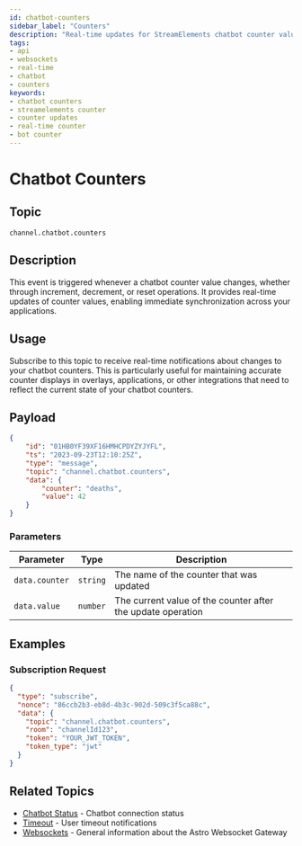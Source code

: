 ```yaml
---
id: chatbot-counters
sidebar_label: "Counters"
description: "Real-time updates for StreamElements chatbot counter values via the Astro Websocket Gateway"
tags:
- api
- websockets
- real-time
- chatbot
- counters
keywords:
- chatbot counters
- streamelements counter
- counter updates
- real-time counter
- bot counter
---
```


# Chatbot Counters

## Topic

`channel.chatbot.counters`

## Description

This event is triggered whenever a chatbot counter value changes, whether through increment, decrement, or reset operations. It provides real-time updates of counter values, enabling immediate synchronization across your applications.

## Usage

Subscribe to this topic to receive real-time notifications about changes to your chatbot counters. This is particularly useful for maintaining accurate counter displays in overlays, applications, or other integrations that need to reflect the current state of your chatbot counters.

## Payload

```json
{
    "id": "01HB0YF39XF16HMHCPDYZYJYFL",
    "ts": "2023-09-23T12:10:25Z",
    "type": "message",
    "topic": "channel.chatbot.counters",
    "data": {
        "counter": "deaths",
        "value": 42
    }
}
```

### Parameters

| Parameter      | Type     | Description                                                 |
| -------------- | -------- | ----------------------------------------------------------- |
| `data.counter` | `string` | The name of the counter that was updated                    |
| `data.value`   | `number` | The current value of the counter after the update operation |

## Examples

### Subscription Request

```json
{
  "type": "subscribe",
  "nonce": "86ccb2b3-eb8d-4b3c-902d-509c3f5ca88c",
  "data": {
    "topic": "channel.chatbot.counters",
    "room": "channelId123",
    "token": "YOUR_JWT_TOKEN",
    "token_type": "jwt"
  }
}
```

## Related Topics

- [Chatbot Status](./chatbot-status.md) - Chatbot connection status
- [Timeout](./timeout.md) - User timeout notifications
- [Websockets](../../index.md) - General information about the Astro Websocket Gateway 
